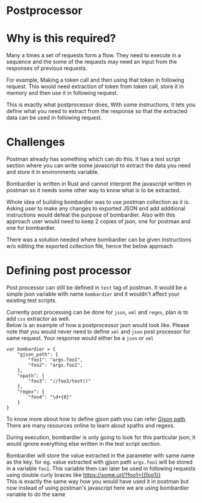 # Postprocessor

# Why is this required?
Many a times a set of requests form a flow. They need to execute in a sequence and the some of the requests may need an input from the responses of previous requests.  
  
For example, Making a token call and then using that token in following request. This would need extraction of token from token call, store it in memory and then use it in following request.  

This is exactly what postprocessor does, With some instructions, it lets you define what you need to extract from the response so that the extracted data can be used in following request.  

# Challenges
Postman already has something which can do this. It has a test script section where you can write some javascript to extract the data you need and store it in environments variable.  
  
Bombardier is written in Rust and cannot interpret the javascript written in postman so it needs some other way to know what is to be extracted.  

Whole idea of building bombardier was to use postman collection as it is. Asking user to make any changes to exported JSON and add additional instructions would defeat the purpose of bombardier. Also with this approach user would need to keep 2 copies of json, one for postman and one for bombardier.  

There was a solution needed where bombardier can be given instructions w/o editing the exported collection file, hence the below approach

# Defining post processor
Post processor can still be defined in `test` tag of postman. It would be a simple json variable with name `bombardier` and it wouldn't affect your existing test scripts.  
  
Currently post processing can be done for `json`, `xml` and `regex`, plan is to add `css` extractor as well.  
Below is an example of how a postprocessor json would look like. Please note that you would never need to define `xml` and `json` post processor for same request. Your response would either be a `json` or `xml`

```
var bombardier = {
    "gjson_path": {
        "foo1": "args.foo1",
        "foo2": "args.foo2",
    },
    "xpath": {
        "foo3": "//foo3/text()"
    },
    "regex": {
        "foo4": "\d+{8}"
    }
}
``` 

To know more about how to define gjson path you can refer [Gjson path](https://github.com/tidwall/gjson). There are many resources online to learn about xpaths and regexs.  
  
During execution, bombardier is only going to look for this particular json, it would ignore everything else written in the test script section.  
  
Bombardier will store the value extracted in the parameter with same name as the key. for eg. value extracted with gjson path `args.foo1` will be stored in a variable `foo1`. This variable then can later be used in following requests using double curly braces like https://some.url/?foo1={{foo1}}  
This is exactly the same way how you would have used it in postman but now instead of using postman's javascript here we are using bombardier variable to do the same